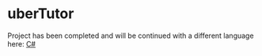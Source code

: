 # uberTutor
Project has been completed and will be continued with a different language here: [C#](https://dev.azure.com/victor-sun/UberTutor)
